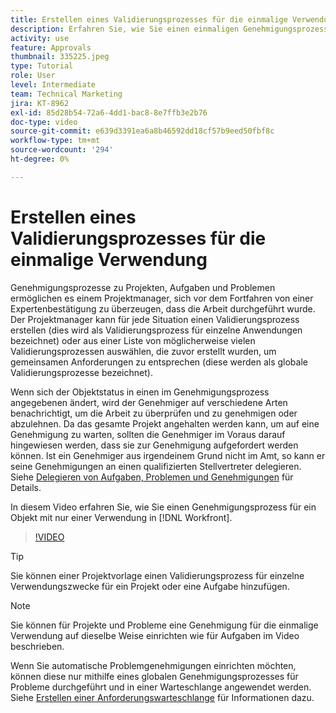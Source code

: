 ```yaml
---
title: Erstellen eines Validierungsprozesses für die einmalige Verwendung
description: Erfahren Sie, wie Sie einen einmaligen Genehmigungsprozess für ein Projekt, eine Aufgabe oder ein Problem in Workfront erstellen.
activity: use
feature: Approvals
thumbnail: 335225.jpeg
type: Tutorial
role: User
level: Intermediate
team: Technical Marketing
jira: KT-8962
exl-id: 85d28b54-72a6-4dd1-bac8-8e7ffb3e2b76
doc-type: video
source-git-commit: e639d3391ea6a8b46592dd18cf57b9eed50fbf8c
workflow-type: tm+mt
source-wordcount: '294'
ht-degree: 0%

---
```


# Erstellen eines Validierungsprozesses für die einmalige Verwendung

Genehmigungsprozesse zu Projekten, Aufgaben und Problemen ermöglichen es einem Projektmanager, sich vor dem Fortfahren von einer Expertenbestätigung zu überzeugen, dass die Arbeit durchgeführt wurde. Der Projektmanager kann für jede Situation einen Validierungsprozess erstellen (dies wird als Validierungsprozess für einzelne Anwendungen bezeichnet) oder aus einer Liste von möglicherweise vielen Validierungsprozessen auswählen, die zuvor erstellt wurden, um gemeinsamen Anforderungen zu entsprechen (diese werden als globale Validierungsprozesse bezeichnet).

Wenn sich der Objektstatus in einen im Genehmigungsprozess angegebenen ändert, wird der Genehmiger auf verschiedene Arten benachrichtigt, um die Arbeit zu überprüfen und zu genehmigen oder abzulehnen. Da das gesamte Projekt angehalten werden kann, um auf eine Genehmigung zu warten, sollten die Genehmiger im Voraus darauf hingewiesen werden, dass sie zur Genehmigung aufgefordert werden können. Ist ein Genehmiger aus irgendeinem Grund nicht im Amt, so kann er seine Genehmigungen an einen qualifizierten Stellvertreter delegieren. Siehe [Delegieren von Aufgaben, Problemen und Genehmigungen](https://experienceleague.adobe.com/docs/workfront-learn/tutorials-workfront/manage-work/approval-processes-and-milestone-paths/delegate-approvals.html) für Details.

In diesem Video erfahren Sie, wie Sie einen Genehmigungsprozess für ein Objekt mit nur einer Verwendung in [!DNL  Workfront].

>[!VIDEO](https://video.tv.adobe.com/v/335225/?quality=12&learn=on)

>[!TIP]
>
>Sie können einer Projektvorlage einen Validierungsprozess für einzelne Verwendungszwecke für ein Projekt oder eine Aufgabe hinzufügen.

>[!NOTE]
>
>Sie können für Projekte und Probleme eine Genehmigung für die einmalige Verwendung auf dieselbe Weise einrichten wie für Aufgaben im Video beschrieben.
>
>Wenn Sie automatische Problemgenehmigungen einrichten möchten, können diese nur mithilfe eines globalen Genehmigungsprozesses für Probleme durchgeführt und in einer Warteschlange angewendet werden. Siehe [Erstellen einer Anforderungswarteschlange](https://experienceleague.corp.adobe.com/docs/workfront/using/manage-work/requests/create-and-manage-request-queues/create-request-queue.html) für Informationen dazu.

